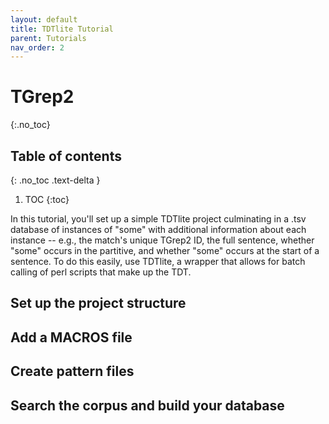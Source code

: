 ```yaml
---
layout: default
title: TDTlite Tutorial
parent: Tutorials
nav_order: 2
---
```



# TGrep2
{:.no_toc}

## Table of contents
{: .no_toc .text-delta }

1. TOC
{:toc}

In this tutorial, you'll set up a simple TDTlite project culminating in a .tsv database of instances of "some" with additional information about each instance -- e.g., the match's unique TGrep2 ID, the full sentence, whether "some" occurs in the partitive, and whether "some" occurs at the start of a sentence. To do this easily, use TDTlite, a wrapper that allows for batch calling of perl scripts that make up the TDT.

## Set up the project structure

## Add a MACROS file

## Create pattern files

## Search the corpus and build your database

